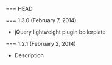 === HEAD

=== 1.3.0 (February 7, 2014)

* jQuery lightweight plugin boilerplate

=== 1.2.1 (February 2, 2014)

* Description